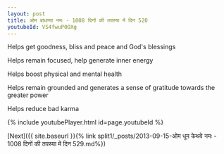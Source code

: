 ```yaml
---
layout: post
title: ओम बांधण्या नमः - 1008 दिनों की तपस्या में दिन 520
youtubeId: VS4fwuP0OXg
---
```

 
 
Helps get goodness, bliss and peace and God's blessings
 
Helps remain focused, help generate inner energy 
 
Helps boost physical and mental health 
 
Helps remain grounded and generates a sense of gratitude towards the greater power 
 
Helps reduce bad karma
 
 
 
 


{% include youtubePlayer.html id=page.youtubeId %}
 
[Next]({{ site.baseurl }}{% link  split1/_posts/2013-09-15-ओम धूम केथवे नमः - 1008 दिनों की तपस्या में दिन 529.md%})
 
